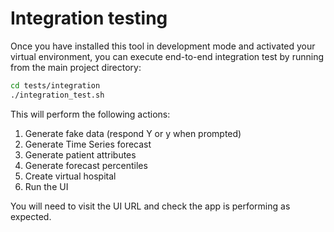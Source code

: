 # Integration testing

Once you have installed this tool in development mode and activated your virtual environment, you can execute end-to-end integration test by running from the main project directory:

```bash
cd tests/integration
./integration_test.sh
```

This will perform the following actions:

1. Generate fake data (respond Y or y when prompted)
2. Generate Time Series forecast
3. Generate patient attributes
4. Generate forecast percentiles
5. Create virtual hospital
6. Run the UI

You will need to visit the UI URL and check the app is performing as expected.